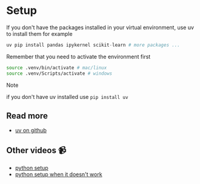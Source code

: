 # Setup

If you don't have the packages installed in your virtual environment, use uv to install them for example 

```py
uv pip install pandas ipykernel scikit-learn # more packages ...
```

Remember that you need to activate the environment first 

```bash
source .venv/bin/activate # mac/linux
source .venv/Scripts/activate # windows
```

> [!NOTE]
> if you don't have uv installed use ```pip install uv```

## Read more
- [uv on github](https://github.com/astral-sh/uv)

## Other videos 📹
- [python setup](https://www.youtube.com/watch?v=dteU94PSNoQ&t=90s)
- [python setup when it doesn't work](https://www.youtube.com/watch?v=Lkr6yRUCHbA&t=204s)